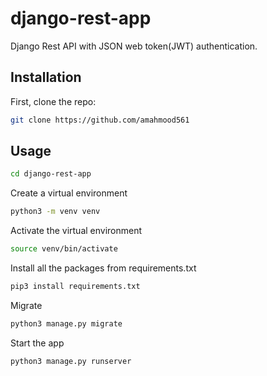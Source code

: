 # django-rest-app

Django Rest API with JSON web token(JWT) authentication.

## Installation

First, clone the repo:
```bash
git clone https://github.com/amahmood561
```

## Usage

```bash
cd django-rest-app
```

Create a virtual environment

```bash
python3 -m venv venv
```

Activate the virtual environment

```bash
source venv/bin/activate
```
Install all the packages from requirements.txt

```bash
pip3 install requirements.txt
```

Migrate

```bash
python3 manage.py migrate
```

Start the app
```bash
python3 manage.py runserver
```

